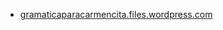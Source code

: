 * [gramaticaparacarmencita.files.wordpress.com](https://gramaticaparacarmencita.files.wordpress.com/2015/01/espuerta.jpg)
